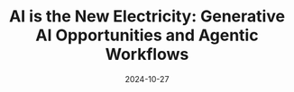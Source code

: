 ---
categories:
- AI Agents
- Automation & Workflows
- Development
date: 2024-10-27
description: Explore the biggest opportunities in AI, focusing on generative AI's
  impact on application development and the rise of agentic workflows.
duration: 26 minutes
layout: course
level: Beginner
sections:
- description: Overview of AI's transformative potential and the focus on application-level
    opportunities.
  timestamp: 00:00
  title: "\U0001F4A1Introduction: AI as the New Electricity"
- description: How generative AI is drastically reducing the time to build AI applications,
    from months to days, enabling faster experimentation and prototyping.
  timestamp: 01:53
  title: "\U0001F680 Generative AI: Accelerated Model Development"
- description: The shift from lengthy, carefully planned development cycles to rapid
    prototyping and iteration using generative AI, making experimentation a more viable
    path to innovation.
  timestamp: 03:13
  title: "\U0001F4A8Fast Iteration and Prototyping"
- description: Introduction to agentic AI and its importance in enhancing large language
    model capabilities, moving beyond simple zero-shot prompting.
  timestamp: 06:38
  title: "\U0001F916Agentic AI: The Future of AI Workflows"
- description: 'Exploration of four major agentic workflow design patterns: reflection,
    tool use, planning, and multi-agent collaboration, with illustrative examples.'
  timestamp: '10:16'
  title: "\U0001F9E0Agentic Workflow Design Patterns"
- description: Demonstration of agentic workflows applied to visual AI tasks, showcasing
    capabilities like object counting and video analysis using a demo application.
  timestamp: '15:15'
  title: "\U0001F5BC️Visual AI: Agentic Workflows for Images and Videos"
- description: Discussion of other important AI trends alongside agentic AI, including
    advancements in token generation, tool-use optimization in LLMs, data engineering,
    and the rise of image and video processing.
  timestamp: '23:30'
  title: "\U0001F4C8Key AI Trends: Beyond Agentic AI"
- description: Summary of the presentation, emphasizing the increased speed of AI
    development and the vast opportunities for building innovative applications.
  timestamp: '25:59'
  title: "\U0001F468‍\U0001F4BB Conclusion: A Great Time to be a Builder"
tags:
- Generative AI
- Large Language Models
- Agentic AI
- Prompt Engineering
- AI Applications
- OpenAI
- Google AI
- Anthropic
thumbnail: https://i.ytimg.com/vi/KrRD7r7y7NY/sddefault.jpg
title: 'AI is the New Electricity: Generative AI Opportunities and Agentic Workflows'
videoId: KrRD7r7y7NY
---
